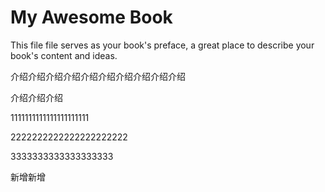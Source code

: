 # My Awesome Book

This file file serves as your book's preface, a great place to describe your book's content and ideas.

介绍介绍介绍介绍介绍介绍介绍介绍介绍介绍

介绍介绍介绍

1111111111111111111111

2222222222222222222222

3333333333333333333

新增新增

